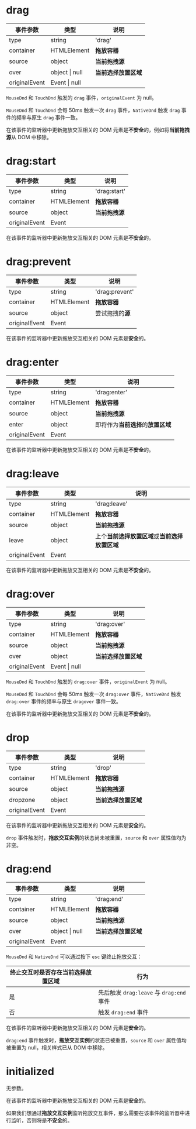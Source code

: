 # drag

| 事件参数      | 类型           | 说明                 |
| ------------- | -------------- | -------------------- |
| type          | string         | 'drag'               |
| container     | HTMLElement    | **拖放容器**         |
| source        | object         | **当前拖拽源**       |
| over          | object \| null | **当前选择放置区域** |
| originalEvent | Event \| null  |                      |

`MouseDnd` 和 `TouchDnd` 触发的 `drag` 事件，`originalEvent` 为 null。

`MouseDnd` 和 `TouchDnd` 会每 50ms 触发一次 `drag` 事件，`NativeDnd` 触发 `drag` 事件的频率与原生 `drag` 事件一致。

在该事件的监听器中更新拖放交互相关的 DOM 元素是**不安全**的，例如将**当前拖拽源**从 DOM 中移除。

# drag:start

| 事件参数      | 类型        | 说明           |
| ------------- | ----------- | -------------- |
| type          | string      | 'drag:start'   |
| container     | HTMLElement | **拖放容器**   |
| source        | object      | **当前拖拽源** |
| originalEvent | Event       |                |

在该事件的监听器中更新拖放交互相关的 DOM 元素是**不安全**的。

# drag:prevent

| 事件参数      | 类型        | 说明             |
| ------------- | ----------- | ---------------- |
| type          | string      | 'drag:prevent'   |
| container     | HTMLElement | **拖放容器**     |
| source        | object      | 尝试拖拽的**源** |
| originalEvent | Event       |                  |

在该事件的监听器中更新拖放交互相关的 DOM 元素是**安全**的。

# drag:enter

| 事件参数      | 类型        | 说明                               |
| ------------- | ----------- | ---------------------------------- |
| type          | string      | 'drag:enter'                       |
| container     | HTMLElement | **拖放容器**                       |
| source        | object      | **当前拖拽源**                     |
| enter         | object      | 即将作为**当前选择**的**放置区域** |
| originalEvent | Event       |                                    |

在该事件的监听器中更新拖放交互相关的 DOM 元素是**不安全**的。

# drag:leave

| 事件参数      | 类型        | 说明                                           |
| ------------- | ----------- | ---------------------------------------------- |
| type          | string      | 'drag:leave'                                   |
| container     | HTMLElement | **拖放容器**                                   |
| source        | object      | **当前拖拽源**                                 |
| leave         | object      | 上个**当前选择放置区域**或**当前选择放置区域** |
| originalEvent | Event       |                                                |

在该事件的监听器中更新拖放交互相关的 DOM 元素是**不安全**的。

# drag:over

| 事件参数      | 类型          | 说明                 |
| ------------- | ------------- | -------------------- |
| type          | string        | 'drag:over'          |
| container     | HTMLElement   | **拖放容器**         |
| source        | object        | **当前拖拽源**       |
| over          | object        | **当前选择放置区域** |
| originalEvent | Event \| null |                      |

`MouseDnd` 和 `TouchDnd` 触发的 `drag:over` 事件，`originalEvent` 为 null。

`MouseDnd` 和 `TouchDnd` 会每 50ms 触发一次 `drag:over` 事件，`NativeDnd` 触发 `drag:over` 事件的频率与原生 `dragover` 事件一致。

在该事件的监听器中更新拖放交互相关的 DOM 元素是**不安全**的。

# drop

| 事件参数      | 类型        | 说明                 |
| ------------- | ----------- | -------------------- |
| type          | string      | 'drop'               |
| container     | HTMLElement | **拖放容器**         |
| source        | object      | **当前拖拽源**       |
| dropzone      | object      | **当前选择放置区域** |
| originalEvent | Event       |                      |

在该事件的监听器中更新拖放交互相关的 DOM 元素是**安全**的。

`drop` 事件触发时，**拖放交互实例**的状态尚未被重置，`source` 和 `over` 属性值均为非空。

# drag:end

| 事件参数      | 类型           | 说明                 |
| ------------- | -------------- | -------------------- |
| type          | string         | 'drag:end'           |
| container     | HTMLElement    | **拖放容器**         |
| source        | object         | **当前拖拽源**       |
| over          | object \| null | **当前选择放置区域** |
| originalEvent | Event          |                      |

`MouseDnd` 和 `NativeDnd` 可以通过按下 `esc` 键终止拖放交互：

| 终止交互时是否存在当前选择放置区域 | 行为                                     |
| ---------------------------------- | ---------------------------------------- |
| 是                                 | 先后触发 `drag:leave` 与 `drag:end` 事件 |
| 否                                 | 触发 `drag:end` 事件                     |

在该事件的监听器中更新拖放交互相关的 DOM 元素是**安全**的。

`drag:end` 事件触发时，**拖放交互实例**的状态已被重置，`source` 和 `over` 属性值均被重置为 null，相关样式已从 DOM 中移除。

# initialized

无参数。

在该事件的监听器中更新拖放交互相关的 DOM 元素是**安全**的。

如果我们想通过**拖放交互实例**监听拖放交互事件，那么需要在该事件的监听器中进行监听，否则将是**不安全**的。
